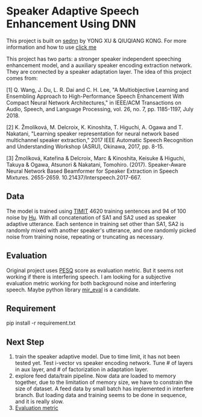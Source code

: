 # Speaker Adaptive Speech Enhancement Using DNN
This project is built on [sednn](https://github.com/yongxuUSTC/sednn/issues) by YONG XU & QIUQIANG KONG. For more information and how to use [click me](README_old.md)

This project has two parts: a stronger speaker independent speeching enhancement model, and a auxiliary speaker encoding extraction network. They are connected by a speaker adaptation layer. The idea of this project comes from:

[1] Q. Wang, J. Du, L. R. Dai and C. H. Lee, "A Multiobjective Learning and Ensembling Approach to High-Performance Speech Enhancement With Compact Neural Network Architectures," in IEEE/ACM Transactions on Audio, Speech, and Language Processing, vol. 26, no. 7, pp. 1185-1197, July 2018.

[2] K. Žmolíková, M. Delcroix, K. Kinoshita, T. Higuchi, A. Ogawa and T. Nakatani, "Learning speaker representation for neural network based multichannel speaker extraction," 2017 IEEE Automatic Speech Recognition and Understanding Workshop (ASRU), Okinawa, 2017, pp. 8-15.

[3] Žmolíková, Kateřina & Delcroix, Marc & Kinoshita, Keisuke & Higuchi, Takuya & Ogawa, Atsunori & Nakatani, Tomohiro. (2017). Speaker-Aware Neural Network Based Beamformer for Speaker Extraction in Speech Mixtures. 2655-2659. 10.21437/Interspeech.2017-667. 

## Data
The model is trained using [TIMIT](http://academictorrents.com/details/34e2b78745138186976cbc27939b1b34d18bd5b3) 4620 training sentences and 94 of 100 noise by [Hu](http://web.cse.ohio-state.edu/pnl/corpus/HuNonspeech/HuCorpus.html). With all concatenation of SA1 and SA2 used as speaker adaptive utterance. Each sentence in training set other than SA1, SA2 is randomly mixed with another speaker's utterance, and one randomly picked noise from training noise, repeating or truncating as necessary.

## Evaluation
Original project uses [PESQ](https://www.itu.int/rec/T-REC-P.862-200102-I/en) score as evaluation metric. But it seems not working if there is interfering speech. I am looking for a subjective evaluation metric working for both background noise and interfering speech. Maybe python library [mir_eval]((https://www.itu.int/rec/T-REC-P.862-200102-I/en)) is a candidate.

## Requirement
pip install -r requirement.txt

## Next Step
1. train the speaker adaptive model. Due to time limit, it has not been tested yet. Test i-vector vs speaker encoding network. Tune # of layers in aux layer, and # of factorization in adaptation layer.
2. explore feed data/train pipeline. Now data are loaded to memory together, due to the limitation of memory size, we have to constrain the size of dataset. A feed data by small batch has implemented in interfere branch. But loading data and training seems to be done in sequence, and it is really slow.
3. [Evaluation metric](#evaluation)